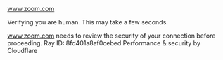 www.zoom.com

Verifying you are human. This may take a few seconds.

www.zoom.com needs to review the security of your connection before proceeding.
Ray ID: 8fd401a8af0cebed
Performance & security by Cloudflare